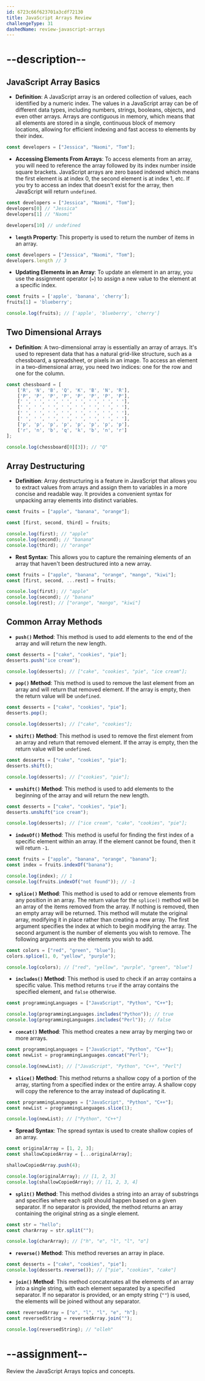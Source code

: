 ```yaml
---
id: 6723c66f623701a3cdf72130
title: JavaScript Arrays Review
challengeType: 31
dashedName: review-javascript-arrays
---
```


# --description--

## JavaScript Array Basics

- **Definition**: A JavaScript array is an ordered collection of values, each identified by a numeric index. The values in a JavaScript array can be of different data types, including numbers, strings, booleans, objects, and even other arrays. Arrays are contiguous in memory, which means that all elements are stored in a single, continuous block of memory locations, allowing for efficient indexing and fast access to elements by their index.

```js
const developers = ["Jessica", "Naomi", "Tom"];
```

- **Accessing Elements From Arrays**: To access elements from an array, you will need to reference the array followed by its index number inside square brackets. JavaScript arrays are zero based indexed which means the first element is at index 0, the second element is at index 1, etc. If you try to access an index that doesn't exist for the array, then JavaScript will return `undefined`.

```js
const developers = ["Jessica", "Naomi", "Tom"];
developers[0] // "Jessica"
developers[1] // "Naomi"

developers[10] // undefined
```

- **`length` Property**: This property is used to return the number of items in an array.

```js
const developers = ["Jessica", "Naomi", "Tom"];
developers.length // 3
```

- **Updating Elements in an Array**: To update an element in an array, you use the assignment operator (`=`) to assign a new value to the element at a specific index.

```js
const fruits = ['apple', 'banana', 'cherry'];
fruits[1] = 'blueberry';

console.log(fruits); // ['apple', 'blueberry', 'cherry']
```

## Two Dimensional Arrays  

- **Definition**: A two-dimensional array is essentially an array of arrays. It's used to represent data that has a natural grid-like structure, such as a chessboard, a spreadsheet, or pixels in an image. To access an element in a two-dimensional array, you need two indices: one for the row and one for the column. 

```js
const chessboard = [
    ['R', 'N', 'B', 'Q', 'K', 'B', 'N', 'R'],
    ['P', 'P', 'P', 'P', 'P', 'P', 'P', 'P'],
    [' ', ' ', ' ', ' ', ' ', ' ', ' ', ' '],
    [' ', ' ', ' ', ' ', ' ', ' ', ' ', ' '],
    [' ', ' ', ' ', ' ', ' ', ' ', ' ', ' '],
    [' ', ' ', ' ', ' ', ' ', ' ', ' ', ' '],
    ['p', 'p', 'p', 'p', 'p', 'p', 'p', 'p'],
    ['r', 'n', 'b', 'q', 'k', 'b', 'n', 'r']
];

console.log(chessboard[0][3]); // "Q"
```

## Array Destructuring  

- **Definition**: Array destructuring is a feature in JavaScript that allows you to extract values from arrays and assign them to variables in a more concise and readable way. It provides a convenient syntax for unpacking array elements into distinct variables. 

```js
const fruits = ["apple", "banana", "orange"];

const [first, second, third] = fruits;

console.log(first); // "apple"
console.log(second); // "banana"
console.log(third); // "orange"
```

- **Rest Syntax**: This allows you to capture the remaining elements of an array that haven't been destructured into a new array. 

```js
const fruits = ["apple", "banana", "orange", "mango", "kiwi"];
const [first, second, ...rest] = fruits;

console.log(first); // "apple"
console.log(second); // "banana"
console.log(rest); // ["orange", "mango", "kiwi"]
```

## Common Array Methods 

- **`push()` Method**: This method is used to add elements to the end of the array and will return the new length.

```js
const desserts = ["cake", "cookies", "pie"];
desserts.push("ice cream");

console.log(desserts); // ["cake", "cookies", "pie", "ice cream"];
```

- **`pop()` Method**: This method is used to remove the last element from an array and will return that removed element. If the array is empty, then the return value will be `undefined`.

```js
const desserts = ["cake", "cookies", "pie"];
desserts.pop();

console.log(desserts); // ["cake", "cookies"];
```

- **`shift()` Method**: This method is used to remove the first element from an array and return that removed element. If the array is empty, then the return value will be `undefined`.

```js
const desserts = ["cake", "cookies", "pie"];
desserts.shift();

console.log(desserts); // ["cookies", "pie"];
```

- **`unshift()` Method**: This method is used to add elements to the beginning of the array and will return the new length.

```js
const desserts = ["cake", "cookies", "pie"];
desserts.unshift("ice cream");

console.log(desserts); // ["ice cream", "cake", "cookies", "pie"];
```

- **`indexOf()` Method**: This method is useful for finding the first index of a specific element within an array. If the element cannot be found, then it will return `-1`.

```js
const fruits = ["apple", "banana", "orange", "banana"];
const index = fruits.indexOf("banana");

console.log(index); // 1
console.log(fruits.indexOf("not found")); // -1
```

- **`splice()` Method**: This method is used to add or remove elements from any position in an array. The return value for the `splice()` method will be an array of the items removed from the array. If nothing is removed, then an empty array will be returned. This method will mutate the original array, modifying it in place rather than creating a new array. The first argument specifies the index at which to begin modifying the array. The second argument is the number of elements you wish to remove. The following arguments are the elements you wish to add.

```js
const colors = ["red", "green", "blue"];
colors.splice(1, 0, "yellow", "purple");

console.log(colors); // ["red", "yellow", "purple", "green", "blue"]
```

- **`includes()` Method**: This method is used to check if an array contains a specific value. This method returns `true` if the array contains the specified element, and `false` otherwise. 

```js
const programmingLanguages = ["JavaScript", "Python", "C++"];

console.log(programmingLanguages.includes("Python")); // true
console.log(programmingLanguages.includes("Perl")); // false
```

- **`concat()` Method**: This method creates a new array by merging two or more arrays.

```js
const programmingLanguages = ["JavaScript", "Python", "C++"];
const newList = programmingLanguages.concat("Perl");

console.log(newList); // ["JavaScript", "Python", "C++", "Perl"]
```

- **`slice()` Method**: This method returns a shallow copy of a portion of the array, starting from a specified index or the entire array. A shallow copy will copy the reference to the array instead of duplicating it.

```js
const programmingLanguages = ["JavaScript", "Python", "C++"];
const newList = programmingLanguages.slice(1);

console.log(newList); // ["Python", "C++"]
```

- **Spread Syntax**: The spread syntax is used to create shallow copies of an array.

```js
const originalArray = [1, 2, 3];
const shallowCopiedArray = [...originalArray];

shallowCopiedArray.push(4);

console.log(originalArray); // [1, 2, 3]
console.log(shallowCopiedArray); // [1, 2, 3, 4]
```

- **`split()` Method**: This method divides a string into an array of substrings and specifies where each split should happen based on a given separator. If no separator is provided, the method returns an array containing the original string as a single element.

```js
const str = "hello";
const charArray = str.split("");

console.log(charArray); // ["h", "e", "l", "l", "o"]
```

- **`reverse()` Method**: This method reverses an array in place.

```js
const desserts = ["cake", "cookies", "pie"];
console.log(desserts.reverse()); // ["pie", "cookies", "cake"]
```

- **`join()` Method**: This method concatenates all the elements of an array into a single string, with each element separated by a specified separator. If no separator is provided, or an empty string (`""`) is used, the elements will be joined without any separator.

```js
const reversedArray = ["o", "l", "l", "e", "h"];
const reversedString = reversedArray.join("");

console.log(reversedString); // "olleh"
```

# --assignment--

Review the JavaScript Arrays topics and concepts.
